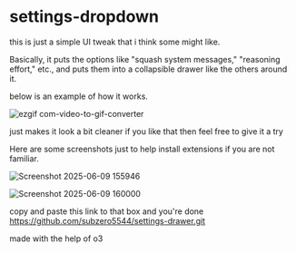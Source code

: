 # settings-dropdown
this is just a simple UI tweak that i think some might like.

Basically, it puts the options like "squash system messages," "reasoning effort," etc., and puts them into a collapsible drawer like the others around it.

below is an example of how it works.

![ezgif com-video-to-gif-converter](https://github.com/user-attachments/assets/0282d9c3-95f7-4622-98c6-d67813188a0e)

just makes it look a bit cleaner if you like that then feel free to give it a try

Here are some screenshots just to help install extensions if you are not familiar. 


![Screenshot 2025-06-09 155946](https://github.com/user-attachments/assets/9ff89034-176c-43f0-9e40-0e0bd7aa2217)

![Screenshot 2025-06-09 160000](https://github.com/user-attachments/assets/8228d437-a2f2-4041-ad09-e86f0fdbb0bf)

copy and paste this link to that box and you're done https://github.com/subzero5544/settings-drawer.git

made with the help of o3
